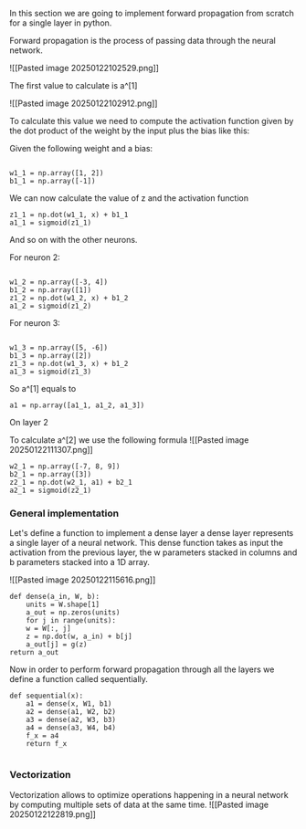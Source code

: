 
In this section we are going to implement forward propagation from scratch for a single layer in python.

Forward propagation is the process of passing data through the neural network.



![[Pasted image 20250122102529.png]]

The first value to calculate is a^[1] 

![[Pasted image 20250122102912.png]]

To calculate this value we need to compute  the activation function given by the dot product of the weight by the input plus the bias like this:

Given the following weight and a bias:

```

w1_1 = np.array([1, 2])
b1_1 = np.array([-1])

```

We can now calculate the value of z and the activation function

```
z1_1 = np.dot(w1_1, x) + b1_1
a1_1 = sigmoid(z1_1)
```


And so on with the other neurons.

For neuron 2:
```

w1_2 = np.array([-3, 4])
b1_2 = np.array([1])
z1_2 = np.dot(w1_2, x) + b1_2
a1_2 = sigmoid(z1_2)

```

For neuron 3:
```

w1_3 = np.array([5, -6])
b1_3 = np.array([2])
z1_3 = np.dot(w1_3, x) + b1_2
a1_3 = sigmoid(z1_3)

```


So a^[1] equals to

```
a1 = np.array([a1_1, a1_2, a1_3])
```

On layer 2

To calculate a^[2]  we use the following formula
![[Pasted image 20250122111307.png]]


```
w2_1 = np.array([-7, 8, 9])
b2_1 = np.array([3])
z2_1 = np.dot(w2_1, a1) + b2_1
a2_1 = sigmoid(z2_1)
```


### General implementation

Let's define a function to implement a dense layer a dense layer represents a single layer of a neural network. This dense function takes as input the activation from the previous layer, the w parameters stacked in columns and b parameters stacked into a 1D array.

![[Pasted image 20250122115616.png]]


```
def dense(a_in, W, b):
	units = W.shape[1]
	a_out = np.zeros(units)
	for j in range(units):
	w = W[:, j]
	z = np.dot(w, a_in) + b[j]
	a_out[j] = g(z)
return a_out
```


Now in order to perform forward propagation through all the layers we define a function called sequentially.

```
def sequential(x):
	a1 = dense(x, W1, b1)
	a2 = dense(a1, W2, b2)
	a3 = dense(a2, W3, b3)
    a4 = dense(a3, W4, b4)
    f_x = a4
    return f_x
 
```


### Vectorization

Vectorization allows to optimize operations happening in a neural network by computing multiple sets of data at the same time.
![[Pasted image 20250122122819.png]]
